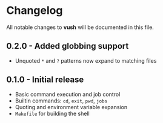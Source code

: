 # Changelog

All notable changes to **vush** will be documented in this file.

## 0.2.0 - Added globbing support
- Unquoted `*` and `?` patterns now expand to matching files

## 0.1.0 - Initial release
- Basic command execution and job control
- Builtin commands: `cd`, `exit`, `pwd`, `jobs`
- Quoting and environment variable expansion
- `Makefile` for building the shell
